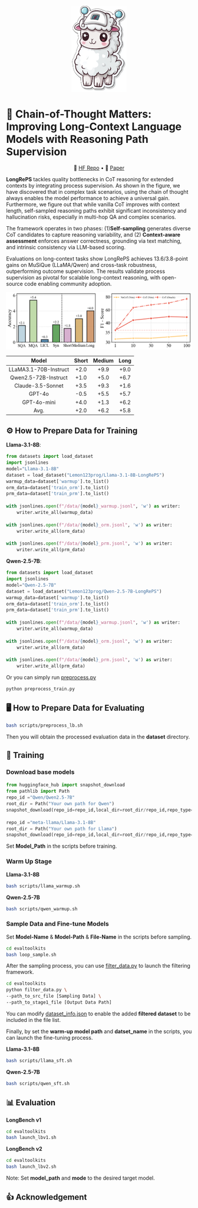 <p align="center">
    <img src="pics/llama.png" width="150" style="margin-bottom: 0.2;"/>
<p>

# 📖 Chain-of-Thought Matters: Improving Long-Context Language Models with Reasoning Path Supervision

<p align="center">
    🤗 <a href="https://huggingface.co/collections/Lemon123prog/longreps-67c54f91b940623729f7ba9e" target="_blank">HF Repo</a> • 📃 <a href="https://arxiv.org/pdf/2502.20790" target="_blank">Paper</a>
</p>

**LongRePS** tackles quality bottlenecks in CoT reasoning for extended contexts by integrating process supervision. As shown in the figure, we have discovered that in complex task scenarios, using the chain of thought always enables the model performance to achieve a universal gain. Furthermore, we figure out that while vanilla CoT improves with context length, self-sampled reasoning paths exhibit significant inconsistency and hallucination risks, especially in multi-hop QA and complex scenarios.

The framework operates in two phases: (1) **​Self-sampling**​ generates diverse CoT candidates to capture reasoning variability, and (2) **​Context-aware assessment**​ enforces answer correctness, grounding via text matching, and intrinsic consistency via LLM-based scoring.

Evaluations on long-context tasks show LongRePS achieves 13.6/3.8-point gains on MuSiQue (LLaMA/Qwen) and cross-task robustness, outperforming outcome supervision. The results validate process supervision as pivotal for scalable long-context reasoning, with open-source code enabling community adoption.

![](pics/combined_plot.png)

| ​**Model**​            | ​**Short**​ | ​**Medium**​ | ​**Long**​ |
| :-------: | :--------------------: | :--------------------: | :------------------: |
| LLaMA3.1-70B-Instruct | +2.0      | +9.9       | +9.0     |
| Qwen2.5-72B-Instruct  | +1.0      | +5.0       | +6.7     |
| Claude-3.5-Sonnet     | +3.5      | +9.3       | +1.6     |
| GPT-4o               | -0.5      | +5.5       | +5.7     |
| GPT-4o-mini          | +4.0      | +1.3       | +6.2     |
| ​Avg.​             | +2.0      | +6.2       | +5.8     |

## ⚙️ How to Prepare Data for Training

**Llama-3.1-8B**:
```python
from datasets import load_dataset
import jsonlines
model="Llama-3.1-8B"
dataset = load_dataset("Lemon123prog/Llama-3.1-8B-LongRePS")
warmup_data=dataset['warmup'].to_list()
orm_data=dataset['train_orm'].to_list()
prm_data=dataset['train_prm'].to_list()

with jsonlines.open(f"/data/{model}_warmup.jsonl", 'w') as writer:
    writer.write_all(warmup_data)

with jsonlines.open(f"/data/{model}_orm.jsonl", 'w') as writer:
    writer.write_all(orm_data)

with jsonlines.open(f"/data/{model}_prm.jsonl", 'w') as writer:
    writer.write_all(prm_data)
```

**Qwen-2.5-7B**:
```python
from datasets import load_dataset
import jsonlines
model="Qwen-2.5-7B"
dataset = load_dataset("Lemon123prog/Qwen-2.5-7B-LongRePS")
warmup_data=dataset['warmup'].to_list()
orm_data=dataset['train_orm'].to_list()
prm_data=dataset['train_prm'].to_list()

with jsonlines.open(f"/data/{model}_warmup.jsonl", 'w') as writer:
    writer.write_all(warmup_data)

with jsonlines.open(f"/data/{model}_orm.jsonl", 'w') as writer:
    writer.write_all(orm_data)

with jsonlines.open(f"/data/{model}_prm.jsonl", 'w') as writer:
    writer.write_all(prm_data)
```

Or you can simply run [preprocess.py](preprocess.py)
```bash
python preprocess_train.py
```

## 🖥️ How to Prepare Data for Evaluating

```bash
bash scripts/preprocess_lb.sh
```
Then you will obtain the processed evaluation data in the **dataset** directory.

## 🍧 Training

### Download base models

```python
from huggingface_hub import snapshot_download
from pathlib import Path
repo_id ="Qwen/Qwen2.5-7B"
root_dir = Path("Your own path for Qwen")
snapshot_download(repo_id=repo_id,local_dir=root_dir/repo_id,repo_type="model")

repo_id ="meta-llama/Llama-3.1-8B"
root_dir = Path("Your own path for Llama")
snapshot_download(repo_id=repo_id,local_dir=root_dir/repo_id,repo_type="model")
```

Set **Model_Path** in the scripts before training.

### Warm Up Stage

**Llama-3.1-8B**
```bash
bash scripts/llama_warmup.sh
```

**Qwen-2.5-7B**
```bash
bash scripts/qwen_warmup.sh
```

### Sample Data and Fine-tune Models

Set **Model-Name** & **Model-Path** & **File-Name** in the scripts before sampling.
```bash
cd evaltoolkits
bash loop_sample.sh
```

After the sampling process, you can use [filter_data.py](evaltoolkits/filter_data.py) to launch the filtering framework.

```bash
cd evaltoolkits
python filter_data.py \
--path_to_src_file [Sampling Data] \
--path_to_stage1_file [Output Data Path]
```

You can modify [dataset_info.json](data/dataset_info.json) to enable the added **filtered dataset** to be included in the file list.

Finally, by set the **warm-up model path** and **datset_name** in the scripts, you can launch the fine-tuning process.

**Llama-3.1-8B**
```bash
bash scripts/llama_sft.sh
```

**Qwen-2.5-7B**
```bash
bash scripts/qwen_sft.sh
```


## 📊 Evaluation

**LongBench v1**
```bash
cd evaltoolkits
bash launch_lbv1.sh
```

**LongBench v2**
```bash
cd evaltoolkits
bash launch_lbv2.sh
```

Note: Set **model_path** and **mode** to the desired target model.


## 👍 Acknowledgement